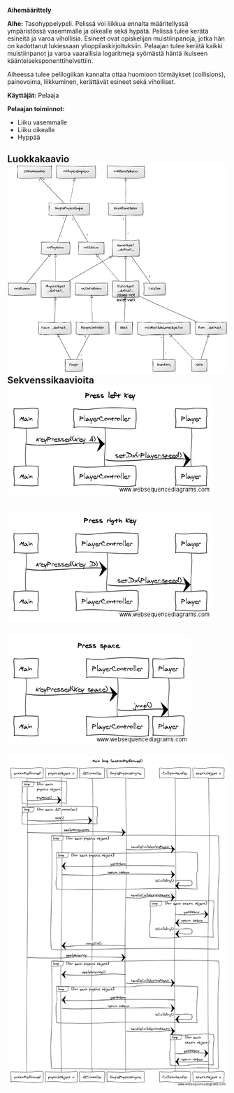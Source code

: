 **Aihemäärittely**

**Aihe:**
  Tasohyppelypeli. Pelissä voi liikkua ennalta määritellyssä ympäristössä vasemmalle ja oikealle sekä hypätä. Pelissä tulee kerätä
  esineitä ja varoa vihollisia. Esineet ovat opiskelijan muistiinpanoja, jotka hän on kadottanut lukiessaan ylioppilaskirjoituksiin.
  Pelaajan tulee kerätä kaikki muistiinpanot ja varoa vaarallisia logaritmeja syömästä häntä ikuiseen käänteiseksponenttihelvettiin.
  
  Aiheessa tulee pelilogiikan kannalta ottaa huomioon törmäykset (collisions), painovoima, liikkuminen, kerättävät esineet sekä viholliset.
  

**Käyttäjät:** Pelaaja

**Pelaajan toiminnot:** 
  * Liiku vasemmalle
  * Liiku oikealle
  * Hyppää

**Luokkakaavio**
![](luokkakaavio2.png)
**Sekvenssikaavioita**
![](sekvenssikaaviot/pressleftsekvenssi.png)
-
![](sekvenssikaaviot/pressrigthsekvenssi.png)
-
![](sekvenssikaaviot/presspacesekvenssi.png)
-
![](sekvenssikaaviot/actionPerformedsekvenssi.png)
